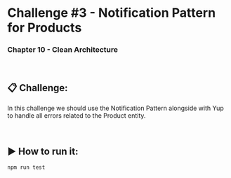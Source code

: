 # Challenge #3 - Notification Pattern for Products
### Chapter 10 - Clean Architecture

<br>

## :clipboard: Challenge:
In this challenge we should use the Notification Pattern alongside with Yup to handle all errors related to the Product entity.

<br>

## :arrow_forward: How to run it:
`npm run test`
